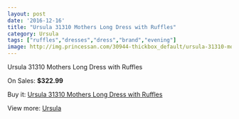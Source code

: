 ```yaml
---
layout: post
date: '2016-12-16'
title: "Ursula 31310 Mothers Long Dress with Ruffles"
category: Ursula
tags: ["ruffles","dresses","dress","brand","evening"]
image: http://img.princessan.com/30944-thickbox_default/ursula-31310-mothers-long-dress-with-ruffles.jpg
---
```

Ursula 31310 Mothers Long Dress with Ruffles

On Sales: **$322.99**
<a href="https://www.princessan.com/en/ursula/14066-ursula-31310-mothers-long-dress-with-ruffles.html"><amp-img layout="responsive" width="600" height="600" src="//img.princessan.com/30944-thickbox_default/ursula-31310-mothers-long-dress-with-ruffles.jpg" alt="Ursula 31310 Mothers Long Dress with Ruffles 0" /></a>

Buy it: [Ursula 31310 Mothers Long Dress with Ruffles](https://www.princessan.com/en/ursula/14066-ursula-31310-mothers-long-dress-with-ruffles.html "Ursula 31310 Mothers Long Dress with Ruffles")

View more: [Ursula](https://www.princessan.com/en/72-ursula "Ursula")